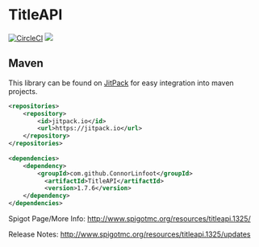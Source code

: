 TitleAPI
=====================

[![CircleCI](https://circleci.com/gh/ConnorLinfoot/TitleAPI/tree/master.svg?style=svg)](https://api.connorlinfoot.com/v1/ci/artifact/TitleAPI/latest/download)
[![](https://jitpack.io/v/ConnorLinfoot/TitleAPI.svg)](https://jitpack.io/#ConnorLinfoot/TitleAPI)

## Maven
This library can be found on [JitPack](https://jitpack.io/#ConnorLinfoot/TitleAPI) for easy integration into maven 
projects.
```xml
<repositories>
    <repository>
        <id>jitpack.io</id>
        <url>https://jitpack.io</url>
    </repository>
</repositories>
	
<dependencies>
    <dependency>
        <groupId>com.github.ConnorLinfoot</groupId>
	      <artifactId>TitleAPI</artifactId>
	      <version>1.7.6</version>
    </dependency>
</dependencies>	
```

Spigot Page/More Info: http://www.spigotmc.org/resources/titleapi.1325/

Release Notes: http://www.spigotmc.org/resources/titleapi.1325/updates
